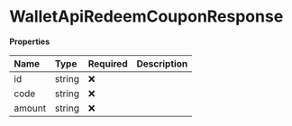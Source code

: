 # WalletApiRedeemCouponResponse

**Properties**

| Name   | Type   | Required | Description |
| :----- | :----- | :------- | :---------- |
| id     | string | ❌       |             |
| code   | string | ❌       |             |
| amount | string | ❌       |             |

<!-- This file was generated by liblab | https://liblab.com/ -->
